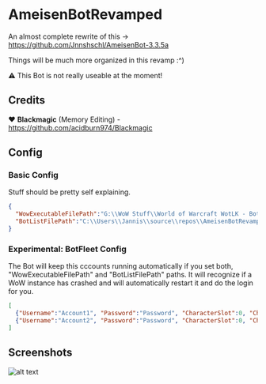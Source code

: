 # AmeisenBotRevamped
An almost complete rewrite of this -> https://github.com/Jnnshschl/AmeisenBot-3.3.5a

Things will be much more organized in this revamp :^)

⚠️ This Bot is not really useable at the moment!

## Credits

❤️ **Blackmagic** (Memory Editing) - https://github.com/acidburn974/Blackmagic

## Config

### Basic Config

Stuff should be pretty self explaining.

```JSON
{
  "WowExecutableFilePath":"G:\\WoW Stuff\\World of Warcraft WotLK - Bot\\Wow.exe", 
  "BotListFilePath":"C:\\Users\\Jannis\\source\\repos\\AmeisenBotRevamped\\AmeisenBotRevamped.Gui\\bin\\Debug\\bots.json"
}
```

### Experimental: BotFleet Config

The Bot will keep this cccounts running automatically if you set both, "WowExecutableFilePath" and "BotListFilePath" paths. It will recognize if a WoW instance has crashed and will automatically restart it and do the login for you.

```JSON
[
  {"Username":"Account1", "Password":"Password", "CharacterSlot":0, "CharacterName":"Jannis"},
  {"Username":"Account2", "Password":"Password", "CharacterSlot":0, "CharacterName":"Notabot"}
]
```

## Screenshots

![alt text](https://github.com/Jnnshschl/AmeisenBotRevamped/blob/master/images/Bot.png?raw=true "Bot")
